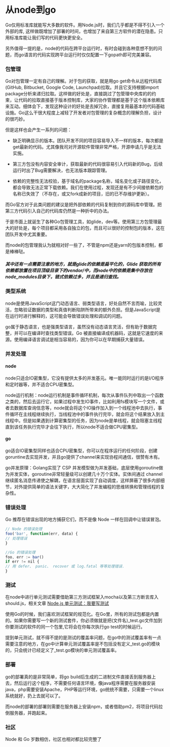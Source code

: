 <h1 class="mb-0 align-center">从node到go</h1>


Go仅用标准库就能写大多数的软件。用Node.js时，我们几乎都是不得不引入一个外部的库, 这样做既增加了部署的时间，也增加了来自第三方软件的潜在隐患。只用标准库能让我们写的代码更快更安全。

另外值得一提的是，node的代码在跨平台运行时，有时会碰到各种意想不到的问题，而go语言的代码实现跨平台运行时仅仅配置一下gopath即可完美兼容。

### 包管理

Go对包管理一定有自己的理解。对于包的获取，就是用go get命令从远程代码库(GitHub, Bitbucket, Google Code, Launchpad)拉取。并且它支持根据import package分析来递归拉取。这样做的好处是，直接跳过了包管理中央库的的约束，让代码的拉取直接基于版本控制库，大家的协作管理都是基于这个版本依赖库来互动。细体会下，发现这种设计的好处是去掉冗余，直接复用最基本的代码基础设施。Go这么干很大程度上减轻了开发者对包管理的复杂概念的理解负担，设计的很巧妙。

但是这样也会产生一系列的问题：

* 缺乏明确显示的版本。团队开发不同的项目容易导入不一样的版本，每次都是get最新的代码。尤其像我司对开源软件管理非常严格，开源申请几乎是无法实施。

* 第三方包没有内容安全审计，获取最新的代码很容易引入代码新的Bug，后续运行时出了Bug需要解决，也无法版本跟踪管理。

* 依赖的完整性无法校验，基于域名的package名称，域名变化或子路径变化，都会导致无法正常下载依赖。我们在使用过程，发现还是有不少间接依赖包的名称已失效了（不存在，或又fork成新的项目，旧的已不存维护更新）。

而Go官方对于此类问题的建议是把外部依赖的代码复制到你的源码库中管理。把第三方代码引入自己的代码库仍然是一种折中的办法。

于是市面上就诞生了各种Go包管理工具，如glide，dev等。使用第三方包管理最大的好处是，每个项目都采用各自独立的包，而且可以很好的控制包的版本，这在团队开发中尤其重要。

而node的包管理我认为就相对好一些了，不管是npm还是yarn的包版本控制，都是棒棒哒。

##### 其中还有一点需要注意的地方，就是glide的依赖是扁平化的，Glide 获取的所有依赖都放置在项目顶级目录下的vendor/中，而node中的依赖是集中存放在node_modules目录下，链式依赖过多，并且是递归查找。

### 类型系统

node是使用JavaScript这门动态语言、弱类型语言，好处自然不言而喻，比较灵活，忽略验证数据的类型和真值判断陷阱所带来的额外负担。但是JavaScript是在运行时进行解释的，这可能会导致错误处理和调试的问题。

go属于静态语言，也是强类型语言，虽然没有动态语言灵活，但有助于数据完整，并可以在编译时查找类型错误。Go 被直接编译成机器码，这就是它速度的来源。使用编译语言调试是相当容易的，因为你可以在早期捕获大量错误。

### 并发处理

#### node

node只适合IO密集型，它没有提供太多的并发基元。唯一能同时运行的是I/O程序和定时器等，并不适合CPU密集型。

node运行机制：node运行机制是事件循环机制，每次从事件队列中取出一个函数之类的，然后去运行它，如果过程中发生IO事件，比如利用fs模块写一个文件，或者去数据库查询信息等，node就会将这个IO操作加入到一个线程池中去执行，事件循环在主线程继续执行，当线程池中的事件执行完毕，就会将这个结果放入到主线程中。但是如果遇到计算密集型的任务，因为node是单线程，就会阻塞主线程直到该任务执行完毕才会往下执行，所以node不适合做CPU密集型。

#### go

go适合IO密集型同样也适合CPU密集型，你可以在程序运行的任何阶段，创建goruntine去实现并发，并且go提供了channel来实现协程间通信，很赞有木有。

go并发原理：Golang实现了 CSP 并发模型做为并发基础，底层使用goroutine做为并发实体，goroutine非常轻量级可以创建几十万个实体。实体间通过 channel 继续匿名消息传递使之解耦，在语言层面实现了自动调度，这样屏蔽了很多内部细节，对外提供简单的语法关键字，大大简化了并发编程的思维转换和管理线程的复杂性。

### 错误处理

Go 推荐在错误出现的地方捕获它们，而不是像 Node 一样在回调中让错误冒泡。

``` javascript
// Node 的错误处理
foo('bar', function(err, data) {
// 处理错误
}
```

``` javascript
//Go 的错误处理
foo, err := bar()
if err != nil {
// 用 defer、 panic、 recover 或 log.fatal 等等处理错误.
}
```

### 测试

在node中进行单元测试需要借助第三方测试框架入mocha以及第三方断言库入should.js，相关文章 [Node.js 单元测试：我要写测试](http://taobaofed.org/blog/2015/12/10/nodejs-unit-tests/)

使用Go的时候，我们喜欢测试框架的规范化。在Go里，所有的测试包都是内置的。如果你需要写一个新的测试套件，你必须做就是把(文件名)_test.go文件加到你要测试的软件的同一个包里,它将会在你每次执行go test的时候运行。

提到单元测试，就不得不提的是测试的覆盖率问题，在go中的测试覆盖率有一点需要注意的地方，在go中计算单元测试覆盖率是不包括没有定义_test.go的模块的，只会统计已经定义了_test.go模块的单元测试覆盖率。

### 部署

go的部署真的是非常简单，将go build后生成的二进制文件直接丢到服务器上去，然后运行这个程序，不需要任何语言环境，像java程序需要在服务器安装java，php需要安装Apache，PHP等运行环境，go统统不需要，只需要一个linux系统就好，扔上去就可以了。

而node的部署的部署则需要在服务器上安装npm，或者借助pm2，将项目代码拉倒服务器，并跑起来。

### 社区

Node 和 Go 岁数相仿，社区也相对都比较完整了